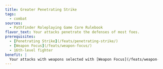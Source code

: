 ```yaml
---
title: Greater Penetrating Strike
tags:
  - combat
sources:
  - Pathfinder Roleplaying Game Core Rulebook
flavor_text: Your attacks penetrate the defenses of most foes.
prerequisites:
  - [Penetrating Strike](/feats/penetrating-strike/)
  - [Weapon Focus](/feats/weapon-focus/)
  - 16th-level fighter
benefit: |
  Your attacks with weapons selected with [Weapon Focus](/feats/weapon-focus/) ignore up to 10 points of damage reduction. This amount is reduced to 5 points for damage reduction without a type (such as DR 10/---).
---
```


